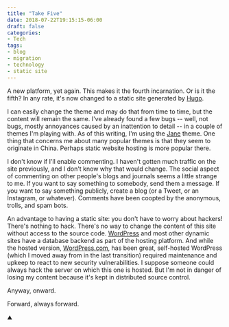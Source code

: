 ```yaml
---
title: "Take Five"
date: 2018-07-22T19:15:15-06:00
draft: false
categories:
- Tech
tags:
- blog
- migration
- technology
- static site
---
```


A new platform, yet again. This makes it the fourth incarnation. Or is it the fifth? In any rate, it's now changed to a static site generated by [Hugo](https://gohugo.io/).

<!--more-->

I can easily change the theme and may do that from time to time, but the content will remain the same. I've already found a few bugs -- well, not bugs, mostly annoyances caused by an inattention to detail -- in a couple of themes I'm playing with. As of this writing, I'm using the [Jane](https://github.com/xianmin/hugo-theme-jane) theme. One thing that concerns me about many popular themes is that they seem to originate in China. Perhaps static website hosting is more popular there.

I don't know if I'll enable commenting. I haven't gotten much traffic on the site previously, and I don't know why that would change. The social aspect of commenting on other people's blogs and journals seems a little strange to me. If you want to say something to somebody, send them a message. If you want to say something publicly, create a blog (or a Tweet, or an Instagram, or whatever). Comments have been coopted by the anonymous, trolls, and spam bots. 

An advantage to having a static site: you don't have to worry about hackers! There's nothing to hack. There's no way to change the content of this site without access to the source code. [WordPress](https://wordpress.org/) and most other dynamic sites have a database backend as part of the hosting platform. And while the hosted version, [WordPress.com](https://wordpress.com/), has been great, self-hosted WordPress (which I moved away from in the last transition) required maintenance and upkeep to react to new security vulnerabilities. I suppose someone could always hack the server on which this one is hosted. But I'm not in danger of losing my content because it's kept in distributed source control.

Anyway, onward.

Forward, always forward.

:mountain: